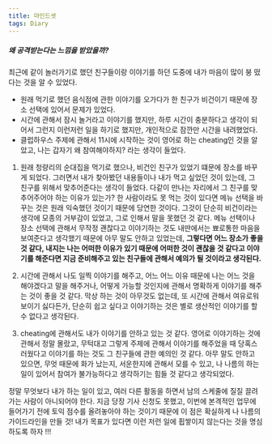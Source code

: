 ```yaml
---
title: 마인드셋
tags: Diary
---
```

##### 왜 공격받는다는 느낌을 받았을까?
최근에 같이 놀러가기로 했던 친구들이랑 이야기를 하던 도중에 내가 마음이 많이 붕 떴다는 것을 알 수 있었다.
* 원래 먹기로 했던 음식점에 관한 이야기를 오가다가 한 친구가 비건이기 때문에 장소 선택에 있어서 문제가 있었다.
* 시간에 관해서 잠시 놀거라고 이야기를 했지만, 하루 시간이 충분하다고 생각이 되어서 그런지 이런저런 일을 하기로 했지만, 개인적으로 잠깐만 시간을 내려했었다.
* 클럽하우스 주제에 관해서 11시에 시작하는 것이 영어로 하는 cheating인 것을 알았고, 나는 갑자기 왜 참여해야하지? 라는 생각이 들었다.

1. 원래 청량리의 순대집을 먹기로 했으나, 비건인 친구가 있었기 떄문에 장소를 바꾸게 되었다. 그러면서 내가 찾아봤던 내용들이나 내가 먹고 싶었던 것이 있는데, 그 친구를 위해서 맞추어준다는 생각이 들었다. 다같이 만나는 자리에서 그 친구를 맞추어주어야 하는 이유가 있는가? 한 사람이라도 못 먹는 것이 있다면 메뉴 선택을 바꾸는 것은 원래 익숙했던 것이기 때문에 당연한 것이다. 그것이 단순히 비건이라는 생각에 모종의 거부감이 있었고, 그로 인해서 말을 못했던 것 같다. 메뉴 선택이나 장소 선택에 관해서 무작정 괜찮다고 이야기하는 것도 내딴에서는 뾰로통한 마음을 보여준다고 생각했기 때문에 아무 말도 안하고 있었는데,  **그렇다면 어느 장소가 좋을 것 같다, 내지는 나는 어떠한 이유가 있기 때문에 어떠한 것이 괜찮을 것 같다고 이야기를 해준다면 지금 준비해주고 있는 친구들에 관해서 예의가 될 것이라고 생각된다.**

2. 시간에 관해서 나도 일찍 이야기를 해주고, 어느 어느 이유 때문에 나는 어느 것을 해야겠다고 말을 해주거나, 어떻게 가능할 것인지에 관해서 명확하게 이야기를 해주는 것이 좋을 것 같다. 막상 하는 것이 아무것도 없는데, 또 시간에 관해서 여유로워 보이기 싫다든가, 단순히 쉽고 싶다고 이야기하는 것은 별로 생산적인 이야기를 할 수 없다고 생각된다. 

3. cheating에 관해서도 내가 이야기를 안하고 있는 것 같다. 영어로 이야기하는 것에 관해서 정말 몰랐고, 무턱대고 그렇게 주제에 관해서 이야기를 해주었을 때 당혹스러웠다고 이야기를 하는 것도 그 친구들에 관한 예의인 것 같다. 아무 말도 안하고 있으면, 무엇 때문에 화가 났는지, 서운한지에 관해서 모를 수 있고, 나 나름의 하는 일이 있어서 참여가 불가능하다고 생각하기는 힘들 것 같다고 생각되었다.

정말 무엇보다 내가 하는 일이 있고, 여러 다른 활동을 하면서 남의 스케줄에 질질 끌려가는 사람이 아니되어야 한다. 지금 당장 기사 신청도 못했고, 이번에 본격적인 업무에 들어가기 전에 토익 점수를 올려놓아야 하는 것이기 때문에 이 점은 확실하게 나 나름의 가이드라인을 만들 것! 내가 목표가 있다면 이런 저런 일에 휩쌓이지 않는다는 것을 명심하도록 하자 !!!
